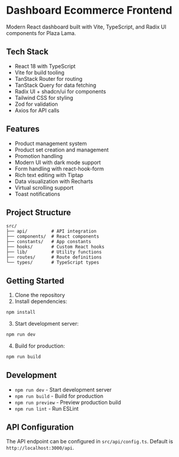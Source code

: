 
# Dashboard Ecommerce Frontend

Modern React dashboard built with Vite, TypeScript, and Radix UI components for Plaza Lama.

## Tech Stack

- React 18 with TypeScript
- Vite for build tooling
- TanStack Router for routing
- TanStack Query for data fetching
- Radix UI + shadcn/ui for components
- Tailwind CSS for styling
- Zod for validation
- Axios for API calls

## Features

- Product management system
- Product set creation and management
- Promotion handling
- Modern UI with dark mode support
- Form handling with react-hook-form
- Rich text editing with Tiptap
- Data visualization with Recharts
- Virtual scrolling support
- Toast notifications

## Project Structure

```
src/
├── api/         # API integration
├── components/  # React components
├── constants/   # App constants
├── hooks/       # Custom React hooks
├── lib/         # Utility functions
├── routes/      # Route definitions
└── types/       # TypeScript types
```

## Getting Started

1. Clone the repository
2. Install dependencies:
```bash
npm install
```

3. Start development server:
```bash
npm run dev
```

4. Build for production:
```bash
npm run build
```

## Development

- `npm run dev` - Start development server
- `npm run build` - Build for production
- `npm run preview` - Preview production build
- `npm run lint` - Run ESLint

## API Configuration

The API endpoint can be configured in `src/api/config.ts`. Default is `http://localhost:3000/api`.
